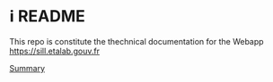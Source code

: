# ℹ README

This repo is constitute the thechnical documentation for the Webapp https://sill.etalab.gouv.fr

[Summary](SUMMARY.md)
